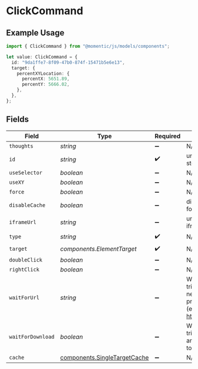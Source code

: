 # ClickCommand

## Example Usage

```typescript
import { ClickCommand } from "@momentic/js/models/components";

let value: ClickCommand = {
  id: "9da1ffe7-8f09-47b0-874f-15471b5e6e13",
  target: {
    percentXYLocation: {
      percentX: 5651.89,
      percentY: 5666.02,
    },
  },
};
```

## Fields

| Field                                                                                                                          | Type                                                                                                                           | Required                                                                                                                       | Description                                                                                                                    |
| ------------------------------------------------------------------------------------------------------------------------------ | ------------------------------------------------------------------------------------------------------------------------------ | ------------------------------------------------------------------------------------------------------------------------------ | ------------------------------------------------------------------------------------------------------------------------------ |
| `thoughts`                                                                                                                     | *string*                                                                                                                       | :heavy_minus_sign:                                                                                                             | N/A                                                                                                                            |
| `id`                                                                                                                           | *string*                                                                                                                       | :heavy_check_mark:                                                                                                             | unique identifier to this step, used for step cache                                                                            |
| `useSelector`                                                                                                                  | *boolean*                                                                                                                      | :heavy_minus_sign:                                                                                                             | N/A                                                                                                                            |
| `useXY`                                                                                                                        | *boolean*                                                                                                                      | :heavy_minus_sign:                                                                                                             | N/A                                                                                                                            |
| `force`                                                                                                                        | *boolean*                                                                                                                      | :heavy_minus_sign:                                                                                                             | N/A                                                                                                                            |
| `disableCache`                                                                                                                 | *boolean*                                                                                                                      | :heavy_minus_sign:                                                                                                             | disable element caching for this step                                                                                          |
| `iframeUrl`                                                                                                                    | *string*                                                                                                                       | :heavy_minus_sign:                                                                                                             | url or url regex for the iframe                                                                                                |
| `type`                                                                                                                         | *string*                                                                                                                       | :heavy_check_mark:                                                                                                             | N/A                                                                                                                            |
| `target`                                                                                                                       | *components.ElementTarget*                                                                                                     | :heavy_check_mark:                                                                                                             | N/A                                                                                                                            |
| `doubleClick`                                                                                                                  | *boolean*                                                                                                                      | :heavy_minus_sign:                                                                                                             | N/A                                                                                                                            |
| `rightClick`                                                                                                                   | *boolean*                                                                                                                      | :heavy_minus_sign:                                                                                                             | N/A                                                                                                                            |
| `waitForUrl`                                                                                                                   | *string*                                                                                                                       | :heavy_minus_sign:                                                                                                             | Wait for the click to trigger a page load or new tab that matches the provided URL or URL glob (e.g. https://google.com/**/*). |
| `waitForDownload`                                                                                                              | *boolean*                                                                                                                      | :heavy_minus_sign:                                                                                                             | Wait for the click to trigger a file download and for the file download to complete.                                           |
| `cache`                                                                                                                        | [components.SingleTargetCache](../../models/components/singletargetcache.md)                                                   | :heavy_minus_sign:                                                                                                             | N/A                                                                                                                            |
